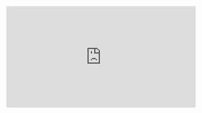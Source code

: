 <iframe width="100%" height="270" frameborder="0"
  src="https://observablehq.com/embed/@alexandre-lima-ws/vega-lite-api-exercicios-2023@170?cells=GraficoBarras"></iframe>
